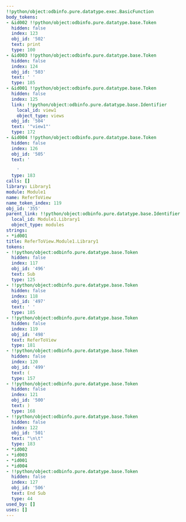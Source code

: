 ```yaml
---
!!python/object:odbinfo.pure.datatype.exec.BasicFunction
body_tokens:
- &id002 !!python/object:odbinfo.pure.datatype.base.Token
  hidden: false
  index: 123
  obj_id: '502'
  text: print
  type: 100
- &id003 !!python/object:odbinfo.pure.datatype.base.Token
  hidden: false
  index: 124
  obj_id: '503'
  text: ' '
  type: 185
- &id001 !!python/object:odbinfo.pure.datatype.base.Token
  hidden: false
  index: 125
  link: !!python/object:odbinfo.pure.datatype.base.Identifier
    local_id: view1
    object_type: views
  obj_id: '504'
  text: '"view1"'
  type: 172
- &id004 !!python/object:odbinfo.pure.datatype.base.Token
  hidden: false
  index: 126
  obj_id: '505'
  text: '

    '
  type: 183
calls: []
library: Library1
module: Module1
name: ReferToView
name_token_index: 119
obj_id: '355'
parent_link: !!python/object:odbinfo.pure.datatype.base.Identifier
  local_id: Module1.Library1
  object_type: modules
strings:
- *id001
title: ReferToView.Module1.Library1
tokens:
- !!python/object:odbinfo.pure.datatype.base.Token
  hidden: false
  index: 117
  obj_id: '496'
  text: Sub
  type: 125
- !!python/object:odbinfo.pure.datatype.base.Token
  hidden: false
  index: 118
  obj_id: '497'
  text: ' '
  type: 185
- !!python/object:odbinfo.pure.datatype.base.Token
  hidden: false
  index: 119
  obj_id: '498'
  text: ReferToView
  type: 181
- !!python/object:odbinfo.pure.datatype.base.Token
  hidden: false
  index: 120
  obj_id: '499'
  text: (
  type: 157
- !!python/object:odbinfo.pure.datatype.base.Token
  hidden: false
  index: 121
  obj_id: '500'
  text: )
  type: 168
- !!python/object:odbinfo.pure.datatype.base.Token
  hidden: false
  index: 122
  obj_id: '501'
  text: "\n\t"
  type: 183
- *id002
- *id003
- *id001
- *id004
- !!python/object:odbinfo.pure.datatype.base.Token
  hidden: false
  index: 127
  obj_id: '506'
  text: End Sub
  type: 44
used_by: []
uses: []
---
```


